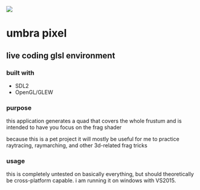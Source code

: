 ![](http://i.imgur.com/VO9OZ5b.gif)


# umbra pixel
## live coding glsl environment

### built with
* SDL2
* OpenGL/GLEW

### purpose
this application generates a quad that covers the whole frustum and is intended to have you focus on the frag shader

because this is a pet project it will mostly be useful for me to practice raytracing, raymarching, and other 3d-related frag tricks

### usage
this is completely untested on basically everything, but should theoretically be cross-platform capable.
i am running it on windows with VS2015.
